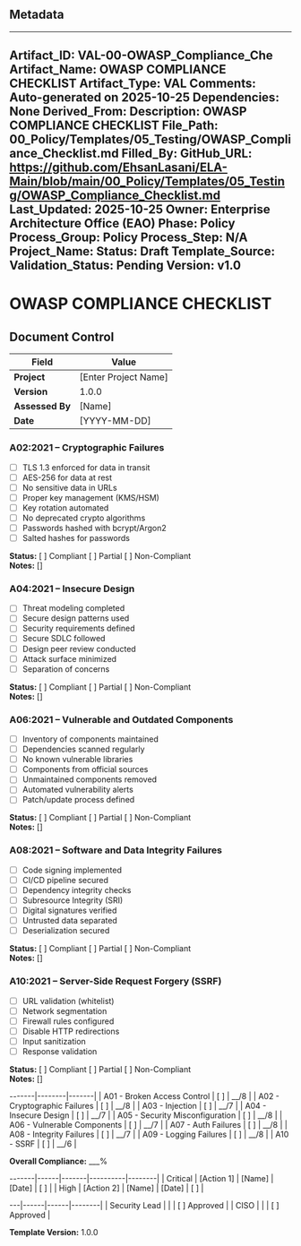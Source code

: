 ## Metadata
---
Artifact_ID: VAL-00-OWASP_Compliance_Che
Artifact_Name: OWASP COMPLIANCE CHECKLIST
Artifact_Type: VAL
Comments: Auto-generated on 2025-10-25
Dependencies: None
Derived_From: 
Description: OWASP COMPLIANCE CHECKLIST
File_Path: 00_Policy/Templates/05_Testing/OWASP_Compliance_Checklist.md
Filled_By: 
GitHub_URL: https://github.com/EhsanLasani/ELA-Main/blob/main/00_Policy/Templates/05_Testing/OWASP_Compliance_Checklist.md
Last_Updated: 2025-10-25
Owner: Enterprise Architecture Office (EAO)
Phase: Policy
Process_Group: Policy
Process_Step: N/A
Project_Name: 
Status: Draft
Template_Source: 
Validation_Status: Pending
Version: v1.0
---
# OWASP COMPLIANCE CHECKLIST

## Document Control
| Field | Value |
|-------|-------|
| **Project** | [Enter Project Name] |
| **Version** | 1.0.0 |
| **Assessed By** | [Name] |
| **Date** | [YYYY-MM-DD] |

### A02:2021 – Cryptographic Failures
- [ ] TLS 1.3 enforced for data in transit
- [ ] AES-256 for data at rest
- [ ] No sensitive data in URLs
- [ ] Proper key management (KMS/HSM)
- [ ] Key rotation automated
- [ ] No deprecated crypto algorithms
- [ ] Passwords hashed with bcrypt/Argon2
- [ ] Salted hashes for passwords

**Status:** [ ] Compliant [ ] Partial [ ] Non-Compliant  
**Notes:** []

### A04:2021 – Insecure Design
- [ ] Threat modeling completed
- [ ] Secure design patterns used
- [ ] Security requirements defined
- [ ] Secure SDLC followed
- [ ] Design peer review conducted
- [ ] Attack surface minimized
- [ ] Separation of concerns

**Status:** [ ] Compliant [ ] Partial [ ] Non-Compliant  
**Notes:** []

### A06:2021 – Vulnerable and Outdated Components
- [ ] Inventory of components maintained
- [ ] Dependencies scanned regularly
- [ ] No known vulnerable libraries
- [ ] Components from official sources
- [ ] Unmaintained components removed
- [ ] Automated vulnerability alerts
- [ ] Patch/update process defined

**Status:** [ ] Compliant [ ] Partial [ ] Non-Compliant  
**Notes:** []

### A08:2021 – Software and Data Integrity Failures
- [ ] Code signing implemented
- [ ] CI/CD pipeline secured
- [ ] Dependency integrity checks
- [ ] Subresource Integrity (SRI)
- [ ] Digital signatures verified
- [ ] Untrusted data separated
- [ ] Deserialization secured

**Status:** [ ] Compliant [ ] Partial [ ] Non-Compliant  
**Notes:** []

### A10:2021 – Server-Side Request Forgery (SSRF)
- [ ] URL validation (whitelist)
- [ ] Network segmentation
- [ ] Firewall rules configured
- [ ] Disable HTTP redirections
- [ ] Input sanitization
- [ ] Response validation

**Status:** [ ] Compliant [ ] Partial [ ] Non-Compliant  
**Notes:** []

-------|--------|-------|
| A01 - Broken Access Control | [ ] | __/8 |
| A02 - Cryptographic Failures | [ ] | __/8 |
| A03 - Injection | [ ] | __/7 |
| A04 - Insecure Design | [ ] | __/7 |
| A05 - Security Misconfiguration | [ ] | __/8 |
| A06 - Vulnerable Components | [ ] | __/7 |
| A07 - Auth Failures | [ ] | __/8 |
| A08 - Integrity Failures | [ ] | __/7 |
| A09 - Logging Failures | [ ] | __/8 |
| A10 - SSRF | [ ] | __/6 |

**Overall Compliance:** ___%

-------|------|-------|----------|--------|
| Critical | [Action 1] | [Name] | [Date] | [ ] |
| High | [Action 2] | [Name] | [Date] | [ ] |

---|------|------|--------|
| Security Lead | | | [ ] Approved |
| CISO | | | [ ] Approved |

**Template Version:** 1.0.0
